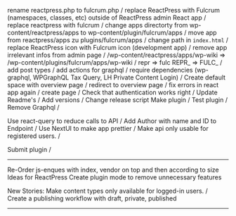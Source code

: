 rename reactpress.php to fulcrum.php /
replace ReactPress with Fulcrum (namespaces, classes, etc) outside of ReactPress admin React app /
replace reactpress with fulcrum /
change apps directorty from wp-content/reactpress/apps to wp-content/plugin/fulcrum/apps /
move app from reactpress/apps zu plugins/fulcrum/apps /
change path in `index.html` /
replace ReactPress icon with Fulcrum icon (development app) /
remove app irrelevant infos from admin page /
/wp-content/reactpress/apps/wp-wiki => /wp-content/plugins/fulcrum/apps/wp-wiki /
repr => fulc
REPR\_ => FULC\_ /
add post types /
add actions for graphql /
require dependencies (wp-graphql, WPGraphQL Tax Query, LH Private Content Login) /
Create default space with overview page /
redirect to overview page /
fix errors in react app again /
create page /
Check that authentication works right /
Update Readme's /
Add versions /
Change release script
Make plugin /
Test plugin /
Remove Graphql /

Use react-query to reduce calls to API /
Add Author with name and ID to Endpoint /
Use NextUI to make app prettier /
Make api only usable for registered users. /

Submit plugin /

---

Re-Order js-enques with index, vendor on top and then according to size
Ideas for ReactPress
Create plugin mode to remove unnecessary features

New Stories:
Make content types only available for logged-in users. /
Create a publishing workflow with draft, private, published

---
